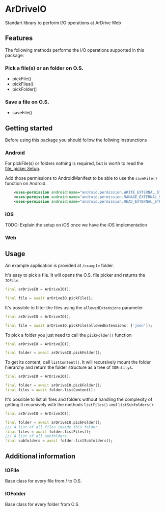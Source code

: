 
# ArDriveIO
Standart library to perform I/O operations at ArDrive Web
## Features
The following methods performs the I/O operations supported in this package:

### Pick a file(s) or an folder on O.S.
- pickFile() 
- pickFiles()
- pickFolder()

### Save a file on O.S.
- saveFile()

## Getting started
Before using this package you should follow the follwing instrunctions

### Android
For pickFile(s) or folders nothing is required, but is worth to read the [file_picker Setup](https://github.com/miguelpruivo/flutter_file_picker/wiki/Setup#--android).

Add those permissions to AndroidManifest to be able to use the `saveFile()` function on Android.

```xml
    <uses-permission android:name="android.permission.WRITE_EXTERNAL_STORAGE"/>
    <uses-permission android:name="android.permission.MANAGE_EXTERNAL_STORAGE"/>
    <uses-permission android:name="android.permission.READ_EXTERNAL_STORAGE"/>
```

### iOS
TODO: Explain the setup on iOS once we have the iOS implementation

### Web

## Usage
An example application is provided at `/example` folder.

It's easy to pick a file. It will opens the O.S. file picker and returns the `IOFile`.
```dart
final arDriveIO = ArDriveIO();

final file = await arDriveIO.pickFile();
```

It's possible to filter the files using the `allowedExtensions` parameter
```dart
final arDriveIO = ArDriveIO();

final file = await arDriveIO.pickFile(allowedExtensions: ['json']);
```

To pick a folder you just need to call the `pickFolder()` function 
```dart
final arDriveIO = ArDriveIO();

final folder = await arDriveIO.pickFolder();

```
To get its content, call `listContent()`. It will recursively mount the folder hierarchy and return the folder structure as a tree of `IOEntity`s.
```dart
final arDriveIO = ArDriveIO();

final folder = await arDriveIO.pickFolder();
final files = await folder.listContent();
```

It's possible to list all files and folders without handling the complexity of getting it recursively with the methods
`listFiles()` and `listSubfolders()`:
```dart
final arDriveIO = ArDriveIO();

final folder = await arDriveIO.pickFolder();
/// A list of all files inside this folder
final files = await folder.listFiles();
/// A list of all subfolders
final subfolders = await folder.listSubfolders();
```

## Additional information

### IOFile
Base class for every file from / to O.S.

### IOFolder
Base class for every folder from O.S.
